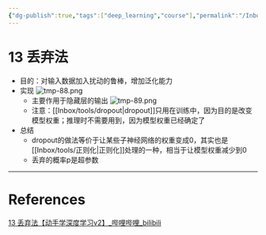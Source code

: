 ```yaml
---
{"dg-publish":true,"tags":["deep_learning","course"],"permalink":"/Inbox/study/人工智能/机器学习/深度学习/李沐学深度学习/13 丢弃法/","dgPassFrontmatter":true}
---
```




# 13 丢弃法
- 目的：对输入数据加入扰动的鲁棒，增加泛化能力
- 实现
	![tmp-88.png](/img/user/Assets/attachments/tmp/tmp-88.png)
	- 主要作用于隐藏层的输出
	![tmp-89.png](/img/user/Assets/attachments/tmp/tmp-89.png)
	- 注意：[[Inbox/tools/dropout\|dropout]]只用在训练中，因为目的是改变模型权重；推理时不需要用到，因为模型权重已经确定了
- 总结
	- dropout的做法等价于让某些子神经网络的权重变成0，其实也是[[Inbox/tools/正则化\|正则化]]处理的一种，相当于让模型权重减少到0
	- 丢弃的概率p是超参数

---
# References
[13 丢弃法【动手学深度学习v2】_哔哩哔哩_bilibili](https://www.bilibili.com/video/BV1Y5411c7aY/?spm_id_from=333.1387.collection.video_card.click&vd_source=73a67190a2e14f51c71c0fa447f094aa)